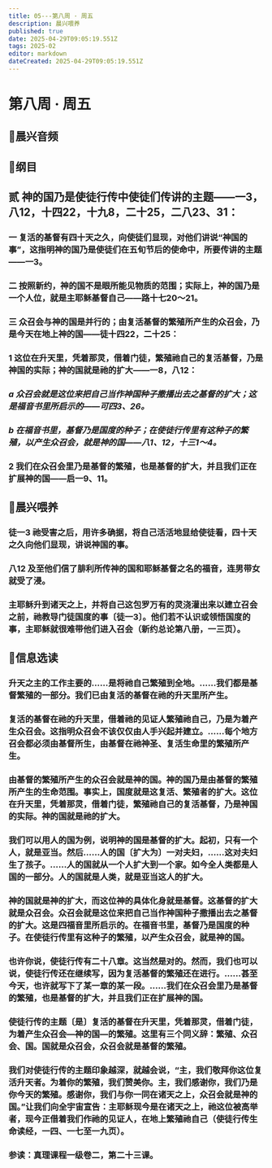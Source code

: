 ```yaml
---
title: 05---第八周 · 周五
description: 晨兴喂养
published: true
date: 2025-04-29T09:05:19.551Z
tags: 2025-02
editor: markdown
dateCreated: 2025-04-29T09:05:19.551Z
---
```


# 第八周 · 周五
## 🎵晨兴音频

## 📖纲目

## 贰   神的国乃是使徒行传中使徒们传讲的主题——一3，八12，十四22，十九8，二十25，二八23、31：

### 一   复活的基督有四十天之久，向使徒们显现，对他们讲说“神国的事”，这指明神的国乃是使徒们在五旬节后的使命中，所要传讲的主题——一3。

### 二   按照新约，神的国不是眼所能见物质的范围；实际上，神的国乃是一个人位，就是主耶稣基督自己——路十七20～21。

### 三   众召会与神的国是并行的；由复活基督的繁殖所产生的众召会，乃是今天在地上神的国——徒十四22，二十25：

### 1   这位在升天里，凭着那灵，借着门徒，繁殖祂自己的复活基督，乃是神国的实际；神的国就是祂的扩大——一8，八12：

### *a   众召会就是这位来把自己当作神国种子撒播出去之基督的扩大；这是福音书里所启示的——可四3、26。*

### *b   在福音书里，基督乃是国度的种子；在使徒行传里有这种子的繁殖，以产生众召会，就是神的国——八1、12，十三1～4。*

### 2   我们在众召会里乃是基督的繁殖，也是基督的扩大，并且我们正在扩展神的国——启一9、11。

## 📖晨兴喂养

### 徒一3    祂受害之后，用许多确据，将自己活活地显给使徒看，四十天之久向他们显现，讲说神国的事。

### 八12    及至他们信了腓利所传神的国和耶稣基督之名的福音，连男带女就受了浸。

### 主耶稣升到诸天之上，并将自己这包罗万有的灵浇灌出来以建立召会之前，祂教导门徒国度的事〔徒一3〕。他们若不认识或领悟国度的事，主耶稣就很难带他们进入召会（新约总论第八册，一三页）。

## 📖信息选读

### 升天之主的工作主要的……是将祂自己繁殖到全地。……我们都是基督繁殖的一部分。我们已由复活的基督在祂的升天里所产生。

### 复活的基督在祂的升天里，借着祂的见证人繁殖祂自己，乃是为着产生众召会。这指明众召会不该仅仅由人手兴起并建立。……每个地方召会都必须由基督所生，由基督在祂神圣、复活生命里的繁殖所产生。

### 由基督的繁殖所产生的众召会就是神的国。神的国乃是由基督的繁殖所产生的生命范围。事实上，国度就是这复活、繁殖者的扩大。这位在升天里，凭着那灵，借着门徒，繁殖祂自己的复活基督，乃是神国的实际。神的国就是祂的扩大。

### 我们可以用人的国为例，说明神的国是基督的扩大。起初，只有一个人，就是亚当。然后……人的国〔扩大为〕一对夫妇，……这对夫妇生了孩子。……人的国就从一个人扩大到一个家。如今全人类都是人国的一部分。人的国就是人类，就是亚当这人的扩大。

### 神的国就是神的扩大，而这位神的具体化身就是基督。这基督的扩大就是众召会。众召会就是这位来把自己当作神国种子撒播出去之基督的扩大。这是四福音里所启示的。在福音书里，基督乃是国度的种子。在使徒行传里有这种子的繁殖，以产生众召会，就是神的国。

### 也许你说，使徒行传有二十八章。这当然是对的。然而，我们也可以说，使徒行传还在继续写，因为复活基督的繁殖还在进行。……甚至今天，也许就写下了某一章的某一段。……我们在众召会里乃是基督的繁殖，也是基督的扩大，并且我们正在扩展神的国。

### 使徒行传的主题〔是〕复活的基督在升天里，凭着那灵，借着门徒，为着产生众召会—神的国—的繁殖。这里有三个同义辞：繁殖、众召会、国。国就是众召会，众召会就是基督的繁殖。

### 我们对使徒行传的主题印象越深，就越会说，“主，我们敬拜你这位复活升天者。为着你的繁殖，我们赞美你。主，我们感谢你，我们乃是你今天的繁殖。感谢你，我们与你一同在诸天之上，众召会就是神的国。”让我们向全宇宙宣告：主耶稣现今是在诸天之上，祂这位被高举者，现今正借着我们作祂的见证人，在地上繁殖祂自己（使徒行传生命读经，一四、一七至一九页）。

### 参读：真理课程一级卷二，第二十三课。
